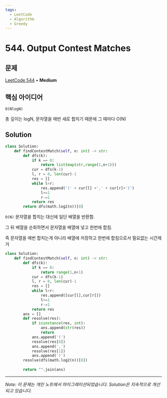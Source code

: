 ```yaml
---
tags:
  - LeetCode
  - Algorithm
  - Greedy
---
```


# 544. Output Contest Matches

## 문제

[LeetCode 544](https://leetcode.com/problems/output-contest-matches/) • **Medium**

## 핵심 아이디어

`O(NlogN)`

총 깊이는 logN, 문자열을 매번 새로 합치기 때문에 그 때마다 O(N)

## Solution

```python
class Solution:
    def findContestMatch(self, n: int) -> str:
        def dfs(k):
            if k == 0:
                return list(map(str,range(1,n+1)))
            cur = dfs(k-1)
            l, r = 0, len(cur)-1
            res = []
            while l<r:
                res.append('(' + cur[l] +',' + cur[r]+')')
                l+=1
                r-=1
            return res
        return dfs(math.log2(n))[0]
```

  

`O(N)` 문자열을 합치는 대신에 일단 배열을 반환함.

그 뒤 배열을 순회하면서 문자열을 배열에 넣고 한번에 합침.

즉 문자열을 매번 합치는게 아니라 배열에 저장하고 한번에 합침으로서 필요없는 시간제거

```python
class Solution:
    def findContestMatch(self, n: int) -> str:
        def dfs(k):
            if k == 0:
                return range(1,n+1)
            cur = dfs(k-1)
            l, r = 0, len(cur)-1
            res = []
            while l<r:
                res.append([cur[l],cur[r]])
                l+=1
                r-=1
            return res
        ans = []
        def resolve(res):
            if isinstance(res, int):
                ans.append(str(res))
                return
            ans.append('(')
            resolve(res[0])
            ans.append(',')
            resolve(res[1])
            ans.append(')')
        resolve(dfs(math.log2(n))[0])
        
        return "".join(ans)
```

---

*Note: 이 문제는 개인 노트에서 마이그레이션되었습니다. Solution은 지속적으로 개선되고 있습니다.*
